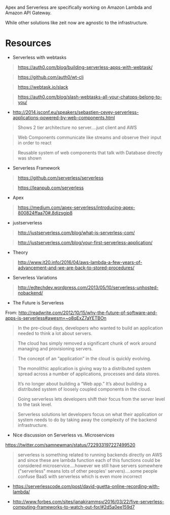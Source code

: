 Apex and Serverless are specifically working on Amazon Lambda and Amazon API Gateway.

While other solutions like zeit now are agnostic to the infrastructure.

# Resources

* Serverless with webtasks

> https://auth0.com/blog/building-serverless-apps-with-webtask/

> https://github.com/auth0/wt-cli

> https://webtask.io/slack

> https://auth0.com/blog/slash-webtasks-all-your-chatops-belong-to-you/


* http://2014.jsconf.eu/speakers/sebastien-cevey-serverless-applications-powered-by-web-components.html

> Shows 2 tier architecture no server....just client and AWS

> Web Components communicate like streams and observe their input in order to react

> Reusable system of web components that talk with Database directly was shown

* Serverless Framework

> https://github.com/serverless/serverless

> https://leanpub.com/serverless

* Apex

> https://medium.com/apex-serverless/introducing-apex-800824ffaa70#.8djzsgjp8

* justserverless

> http://justserverless.com/blog/what-is-serverless-com/

> http://justserverless.com/blog/your-first-serverless-application/


* Theory 

> http://www.it20.info/2016/04/aws-lambda-a-few-years-of-advancement-and-we-are-back-to-stored-procedures/

* Serverless Variations

> http://edtechdev.wordpress.com/2013/05/10/serverless-unhosted-nobackend/

* The Future is Serverless 

From: http://readwrite.com/2012/10/15/why-the-future-of-software-and-apps-is-serverless#awesm=~o8qExZ7aYETBOn

> In the pre-cloud days, developers who wanted to build an application needed to think a lot about servers. 

> The cloud has simply removed a significant chunk of work around managing and provisioning servers.

> The concept of an “application” in the cloud is quickly evolving. 

> The monolithic application is giving way to a distributed system spread across a number of applications, processes and data stores. 

> It’s no longer about building a “Web app.” It’s about building a distributed system of loosely coupled components in the cloud.

> Going serverless lets developers shift their focus from the server level to the task level. 

> Serverless solutions let developers focus on what their application or system needs to do by taking away the complexity of the backend infrastructure.

* Nice discussion on Serverless vs. Microservices

https://twitter.com/samnewman/status/722933197227499520

> serverless is something related to running backends directly on AWS and since these are lambda function 
> each of this functions could be considered microservice....however we still have servers somewhere 
> ("serverless" means lots of other peoples' servers)....some people confuse BaaS with serverless which is even more incorrect

* https://serverlesscode.com/post/david-guetta-online-recording-with-lambda/

* http://www.forbes.com/sites/janakirammsv/2016/03/22/five-serverless-computing-frameworks-to-watch-out-for/#2d5a0ee159d7

